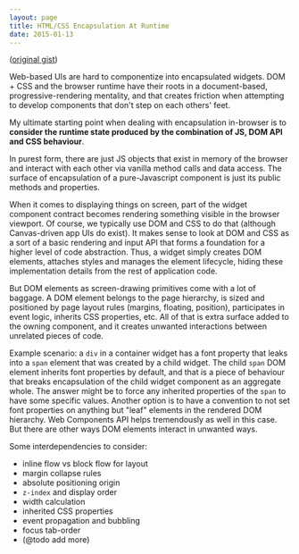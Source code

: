 ```yaml
---
layout: page
title: HTML/CSS Encapsulation At Runtime
date: 2015-01-13
---
```


([original gist](https://gist.github.com/unframework/51dcee7e33912268a347))

Web-based UIs are hard to componentize into encapsulated widgets. DOM + CSS and the browser runtime have their roots in a document-based, progressive-rendering mentality, and that creates friction when attempting to develop components that don't step on each others' feet.

My ultimate starting point when dealing with encapsulation in-browser is to **consider the runtime state produced by the combination of JS, DOM API and CSS behaviour**.

In purest form, there are just JS objects that exist in memory of the browser and interact with each other via vanilla method calls and data access. The surface of encapsulation of a pure-Javascript component is just its public methods and properties.

When it comes to displaying things on screen, part of the widget component contract becomes rendering something visible in the browser viewport. Of course, we typically use DOM and CSS to do that (although Canvas-driven app UIs do exist). It makes sense to look at DOM and CSS as a sort of a basic rendering and input API that forms a foundation for a higher level of code abstraction. Thus, a widget simply creates DOM elements, attaches styles and manages the element lifecycle, hiding these implementation details from the rest of application code.

But DOM elements as screen-drawing primitives come with a lot of baggage. A DOM element belongs to the page hierarchy, is sized and positioned by page layout rules (margins, floating, position), participates in event logic, inherits CSS properties, etc. All of that is extra surface added to the owning component, and it creates unwanted interactions between unrelated pieces of code.

Example scenario: a `div` in a container widget has a font property that leaks into a `span` element that was created by a child widget. The child `span` DOM element inherits font properties by default, and that is a piece of behaviour that breaks encapsulation of the child widget component as an aggregate whole. The answer might be to force any inherited properties of the `span` to have some specific values. Another option is to have a convention to not set font properties on anything but "leaf" elements in the rendered DOM hierarchy. Web Components API helps tremendously as well in this case. But there are other ways DOM elements interact in unwanted ways.

Some interdependencies to consider:

- inline flow vs block flow for layout
- margin collapse rules
- absolute positioning origin
- `z-index` and display order
- width calculation
- inherited CSS properties
- event propagation and bubbling
- focus tab-order
- (@todo add more)
